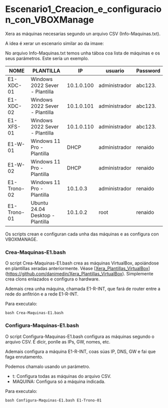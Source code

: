 # Escenario1_Creacion_e_configuracion_con_VBOXManage



Xera as máquinas necesarias segundo un arquivo CSV (Info-Maquinas.txt).

A idea é xerar un escenario similar ao da imaxe: 

No arquivo Info-Maquinas.txt temos unha táboa coa lista de máquinas e os seus parámetros. Este sería un exemplo.



| NOME        | PLANTILLA                        | IP         | usuario       | Password |
| ----------- | -------------------------------- | ---------- | ------------- | -------- |
| E1-XDC-01   | Windows 2022 Sever - Plantilla   | 10.1.0.100 | administrador | abc123.  |
| E1-XDC-02   | Windows 2022 Sever - Plantilla   | 10.1.0.101 | administrador | abc123.  |
| E1-XFS-01   | Windows 2022 Sever - Plantilla   | 10.1.0.110 | administrador | abc123.  |
| E1-W-01     | Windows 11 Pro - Plantilla       | DHCP       | administrador | renaido  |
| E1-W-02     | Windows 11 Pro - Plantilla       | DHCP       | administrador | renaido  |
| E1-Trono-02 | Windows 11 Pro - Plantilla       | 10.1.0.3   | administrador | renaido  |
| E1-Trono-01 | Ubuntu 24.04 Desktop - Plantilla | 10.1.0.2   | root          | renaido  |



Os scripts crean e configuran cada unha das máquinas e as configura con VBOXMANAGE.

### Crea-Maquinas-E1.bash

O script Crea-Maquinas-E1.bash crea as máquinas VirtualBox, apoiándose en plantillas xeradas anteriormente. Véase [[Xera_Plantillas_VirtualBox](https://github.com/danimedin/Xera_Plantillas_VirtualBox)](https://github.com/danimedin/Xera_Plantillas_VirtualBox). Simplemente crea clons enlazados e configura o hardware.

Ademais crea unha máquina, chamada E1-R-INT, que fará de router entre a rede do anfitrión e a rede E1-R-INT.

Para executalo:

```
bash Crea-Maquinas-E1.bash
```



### Configura-Maquinas-E1.bash

O script Configura-Maquinas-E1.bash configura as máquinas segundo o arquivo CSV. É dicir, ponlle as IPs, GW, nomes, etc. 

Ademais configura a máquina E1-R-INT, coas súas IP, DNS, GW e fai que faga enrutamento.

Podemos chamalo usando un parámetro. 

-  t: Configura todas as máquinas do arquivo CSV.
- MAQUINA: Configura só a máquina indicada. 



Para executalo:

```
bash Configura-Maquinas-E1.bash E1-Trono-01
```





